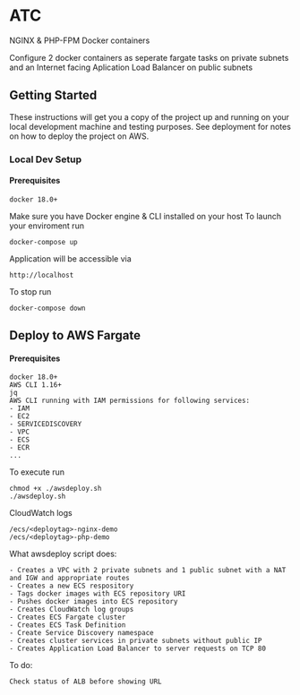 # ATC

NGINX & PHP-FPM Docker containers

Configure 2 docker containers as seperate fargate tasks on private subnets and an Internet facing Aplication Load Balancer on public subnets

## Getting Started

These instructions will get you a copy of the project up and running on your local development machine and testing purposes. See deployment for notes on how to deploy the project on AWS.

### Local Dev Setup

#### Prerequisites

```
docker 18.0+
```

Make sure you have Docker engine & CLI installed on your host
To launch your enviroment run

```
docker-compose up
```

Application will be accessible via

```
http://localhost
```

To stop run

```
docker-compose down
```

## Deploy to AWS Fargate

#### Prerequisites

```
docker 18.0+
AWS CLI 1.16+
jq
AWS CLI running with IAM permissions for following services:
- IAM
- EC2
- SERVICEDISCOVERY
- VPC
- ECS
- ECR
...
```

To execute run

```
chmod +x ./awsdeploy.sh
./awsdeploy.sh
```

CloudWatch logs
```
/ecs/<deploytag>-nginx-demo
/ecs/<deploytag>-php-demo
```

What awsdeploy script does:

```
- Creates a VPC with 2 private subnets and 1 public subnet with a NAT and IGW and appropriate routes
- Creates a new ECS respository
- Tags docker images with ECS repository URI
- Pushes docker images into ECS repository
- Creates CloudWatch log groups
- Creates ECS Fargate cluster
- Creates ECS Task Definition
- Create Service Discovery namespace
- Creates cluster services in private subnets without public IP
- Creates Application Load Balancer to server requests on TCP 80
```

To do:

```
Check status of ALB before showing URL
```